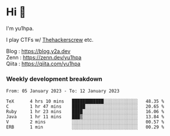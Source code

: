 # Hi 👋

I'm yu1hpa.

I play CTFs w/ [Thehackerscrew](https://www.thehackerscrew.team/) etc.

Blog : https://blog.y2a.dev  
Zenn : https://zenn.dev/yu1hpa  
Qiita : https://qiita.com/yu1hpa  

### Weekly development breakdown

<!--START_SECTION:waka-->

```text
From: 05 January 2023 - To: 12 January 2023

TeX      4 hrs 10 mins   ████████████░░░░░░░░░░░░░   48.35 %
C        1 hr 47 mins    █████░░░░░░░░░░░░░░░░░░░░   20.65 %
Ruby     1 hr 23 mins    ████░░░░░░░░░░░░░░░░░░░░░   16.06 %
Java     1 hr 11 mins    ███▒░░░░░░░░░░░░░░░░░░░░░   13.84 %
V        2 mins          ░░░░░░░░░░░░░░░░░░░░░░░░░   00.57 %
ERB      1 min           ░░░░░░░░░░░░░░░░░░░░░░░░░   00.29 %
```

<!--END_SECTION:waka-->

